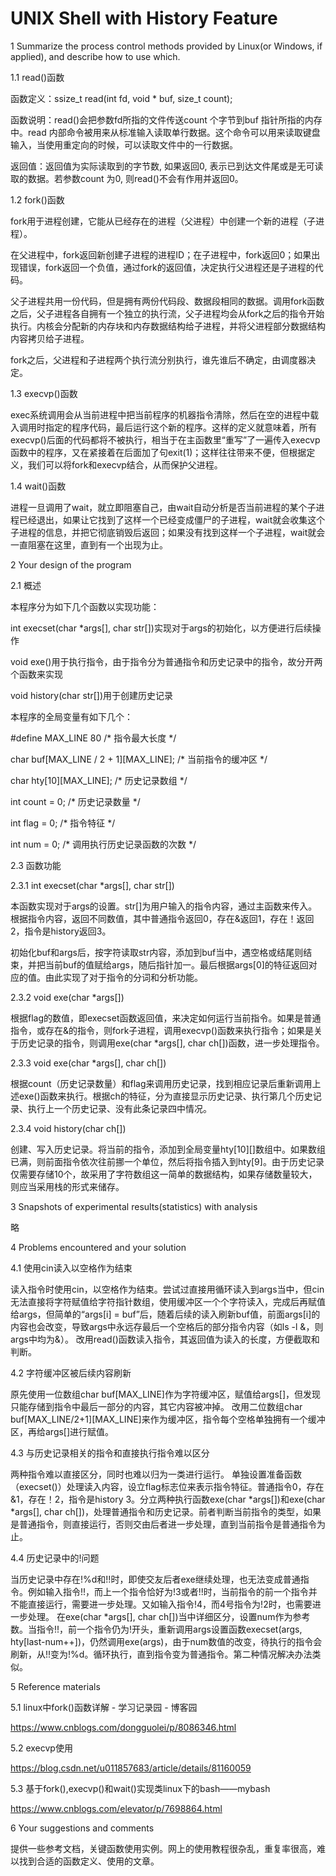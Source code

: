 # UNIX Shell with History Feature

1	Summarize the process control methods provided by Linux(or Windows, if applied), and describe how to use which.

1.1	read()函数

函数定义：ssize_t read(int fd, void * buf, size_t count);


函数说明：read()会把参数fd所指的文件传送count 个字节到buf 指针所指的内存中。read 内部命令被用来从标准输入读取单行数据。这个命令可以用来读取键盘输入，当使用重定向的时候，可以读取文件中的一行数据。

返回值：返回值为实际读取到的字节数, 如果返回0, 表示已到达文件尾或是无可读取的数据。若参数count 为0, 则read()不会有作用并返回0。

1.2	fork()函数

fork用于进程创建，它能从已经存在的进程（父进程）中创建一个新的进程（子进程）。

在父进程中，fork返回新创建子进程的进程ID；在子进程中，fork返回0；如果出现错误，fork返回一个负值，通过fork的返回值，决定执行父进程还是子进程的代码。

父子进程共用一份代码，但是拥有两份代码段、数据段相同的数据。调用fork函数之后，父子进程各自拥有一个独立的执行流，父子进程均会从fork之后的指令开始执行。内核会分配新的内存块和内存数据结构给子进程，并将父进程部分数据结构内容拷贝给子进程。

fork之后，父进程和子进程两个执行流分别执行，谁先谁后不确定，由调度器决定。

1.3	execvp()函数

exec系统调用会从当前进程中把当前程序的机器指令清除，然后在空的进程中载入调用时指定的程序代码，最后运行这个新的程序。这样的定义就意味着，所有execvp()后面的代码都将不被执行，相当于在主函数里“重写”了一遍传入execvp函数中的程序，又在紧接着在后面加了句exit(1)；这样往往带来不便，但根据定义，我们可以将fork和execvp结合，从而保护父进程。

1.4	wait()函数

进程一旦调用了wait，就立即阻塞自己，由wait自动分析是否当前进程的某个子进程已经退出，如果让它找到了这样一个已经变成僵尸的子进程，wait就会收集这个子进程的信息，并把它彻底销毁后返回；如果没有找到这样一个子进程，wait就会一直阻塞在这里，直到有一个出现为止。


2	Your design of the program


2.1	概述

本程序分为如下几个函数以实现功能：

int execset(char *args[], char str[])实现对于args的初始化，以方便进行后续操作

void exe()用于执行指令，由于指令分为普通指令和历史记录中的指令，故分开两个函数来实现

void history(char str[])用于创建历史记录

本程序的全局变量有如下几个：

#define MAX_LINE 80                     /* 指令最大长度 */

char buf[MAX_LINE / 2 + 1][MAX_LINE];   /* 当前指令的缓冲区 */

char hty[10][MAX_LINE];                 /* 历史记录数组 */

int count = 0;                          /* 历史记录数量 */

int flag = 0;                           /* 指令特征 */

int num = 0;                            /* 调用执行历史记录函数的次数 */

2.3	函数功能

2.3.1	int execset(char *args[], char str[])

本函数实现对于args的设置。str[]为用户输入的指令内容，通过主函数来传入。根据指令内容，返回不同数值，其中普通指令返回0，存在&返回1，存在！返回2，指令是history返回3。

初始化buf和args后，按字符读取str内容，添加到buf当中，遇空格或结尾则结束，并把当前buf的值赋给args，随后指针加一。最后根据args[0]的特征返回对应的值。由此实现了对于指令的分词和分析功能。

2.3.2	void exe(char *args[])

根据flag的数值，即execset函数返回值，来决定如何运行当前指令。如果是普通指令，或存在&的指令，则fork子进程，调用execvp()函数来执行指令；如果是关于历史记录的指令，则调用exe(char *args[], char ch[])函数，进一步处理指令。

2.3.3	void exe(char *args[], char ch[])

根据count（历史记录数量）和flag来调用历史记录，找到相应记录后重新调用上述exe()函数来执行。根据ch的特征，分为直接显示历史记录、执行第几个历史记录、执行上一个历史记录、没有此条记录四中情况。

2.3.4	void history(char ch[])

创建、写入历史记录。将当前的指令，添加到全局变量hty[10][]数组中。如果数组已满，则前面指令依次往前挪一个单位，然后将指令插入到hty[9]。由于历史记录仅需要存储10个，故采用了字符数组这一简单的数据结构，如果存储数量较大，则应当采用栈的形式来储存。


3	Snapshots of experimental results(statistics) with analysis

略

4	Problems encountered and your solution

4.1	使用cin读入以空格作为结束

读入指令时使用cin，以空格作为结束。尝试过直接用循环读入到args当中，但cin无法直接将字符赋值给字符指针数组，使用缓冲区一个个字符读入，完成后再赋值给args，但简单的“args[i] = buf”后，随着后续的读入刷新buf值，前面args[i]的内容也会改变，导致args中永远存最后一个空格后的部分指令内容（如ls -l &，则args中均为&）。
改用read()函数读入指令，其返回值为读入的长度，方便截取和判断。

4.2	字符缓冲区被后续内容刷新

原先使用一位数组char buf[MAX_LINE]作为字符缓冲区，赋值给args[]，但发现只能存储到指令中最后一部分的内容，其它内容被冲掉。
改用二位数组char buf[MAX_LINE/2+1][MAX_LINE]来作为缓冲区，指令每个空格单独拥有一个缓冲区，再给args[]进行赋值。

4.3	与历史记录相关的指令和直接执行指令难以区分

两种指令难以直接区分，同时也难以归为一类进行运行。
单独设置准备函数（execset()）处理读入内容，设立flag标志位来表示指令特征。普通指令0，存在&1，存在！2，指令是history 3。分立两种执行函数exe(char *args[])和exe(char *args[], char ch[])，处理普通指令和历史记录。前者判断当前指令的类型，如果是普通指令，则直接运行，否则交由后者进一步处理，直到当前指令是普通指令为止。

4.4	历史记录中的!问题

当历史记录中存在!%d和!!时，即使交友后者exe继续处理，也无法变成普通指令。例如输入指令!!，而上一个指令恰好为!3或者!!时，当前指令的前一个指令并不能直接运行，需要进一步处理。又如输入指令!4，而4号指令为!2时，也需要进一步处理。
在exe(char *args[], char ch[])当中详细区分，设置num作为参考数。当指令!!，前一个指令仍为!开头，重新调用args设置函数execset(args, hty[last-num++])，仍然调用exe(args)，由于num数值的改变，待执行的指令会刷新，从!!变为!%d。循环执行，直到指令变为普通指令。第二种情况解决办法类似。


5	Reference materials

5.1	linux中fork()函数详解 - 学习记录园 - 博客园

https://www.cnblogs.com/dongguolei/p/8086346.html

5.2	execvp使用

https://blog.csdn.net/u011857683/article/details/81160059

5.3	基于fork(),execvp()和wait()实现类linux下的bash——mybash

https://www.cnblogs.com/elevator/p/7698864.html 

6	Your suggestions and comments

提供一些参考文档，关键函数使用实例。网上的使用教程很杂乱，重复率很高，难以找到合适的函数定义、使用的文章。
